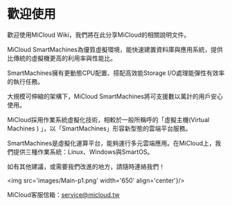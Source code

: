 歡迎使用
===

歡迎使用MiCloud Wiki，我們將在此分享MiCloud的相關說明文件。



MiCloud SmartMachines為優質虛擬環境，能快速建置資料庫與應用系統，提供比傳統的虛擬機更高的利用率與性能比。



SmartMachines擁有更動態CPU配置、搭配高效能Storage I/O處理能彈性有效率的執行任務。



大規模可伸縮的架構下，MiCloud SmartMachines將可支援數以萬計的用戶安心使用。



MiCloud採用作業系統虛擬化技術，相較於一般所稱呼的「虛擬主機(Virtual Machines ) 」，以「SmartMachines」形容新型態的雲端平台服務。



SmartMachines是虛擬化運算平台，能夠運行多元雲端應用。在MiCloud上，我們提供三種作業系統：Linux、Windows與SmartOS。




如有其他建議，或需要我們改進的地方，請隨時連絡我們！



<img src='images/Main-p1.png' width='650'  align='center'}/>




MiCloud客服信箱：[service@micloud.tw](mailto:service@micloud.tw)



